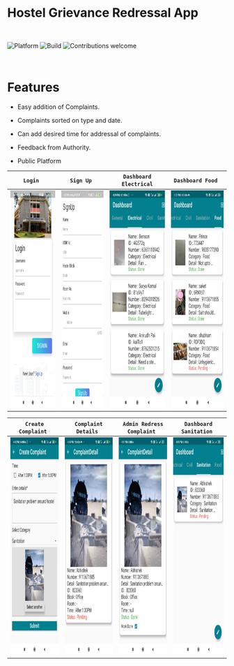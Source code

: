 # Hostel Grievance Redressal App

&nbsp;&nbsp;&nbsp;&nbsp;&nbsp;&nbsp;&nbsp;&nbsp;&nbsp;&nbsp;&nbsp;&nbsp;&nbsp;&nbsp;&nbsp;&nbsp;&nbsp;&nbsp;&nbsp;
&nbsp;&nbsp;&nbsp;&nbsp;&nbsp;&nbsp;&nbsp;&nbsp;&nbsp;&nbsp;&nbsp;&nbsp;&nbsp;&nbsp;&nbsp;&nbsp;&nbsp;&nbsp;&nbsp;&nbsp;&nbsp;&nbsp;&nbsp;&nbsp;
<p align ="center">
  
![Platform](https://img.shields.io/badge/Platform-Flutter-blue.svg)
![Build](https://img.shields.io/badge/Build-Passing-green.svg)
![Contributions welcome](https://img.shields.io/badge/contributions-welcome-orange.svg)

</p></br>

# Features

- Easy addition of Complaints.

- Complaints sorted on type and date.

- Can add desired time for addressal of complaints.

- Feedback from Authority.

- Public Platform 

<div align="center">
<table>
<thead>
<tr>
<th style="text-align:center"><code>Login </code></th>
<th style="text-align:center"><code>Sign Up </code></th>
<th style="text-align:center"><code>Dashboard Electrical</code></th>
<th style="text-align:center"><code>Dashboard Food </code></th>

</tr>
</thead>
<tbody>
<tr>
<td style="text-align:center"><img src="https://github.com/sharmajsr/SJCE_Hostel_Grievance_Redresal/blob/shubham/assets/login.jpeg?raw=true" height = "500px"/></td>
<td style="text-align:center"><img src="https://github.com/sharmajsr/SJCE_Hostel_Grievance_Redresal/blob/shubham/assets/signup.jpeg?raw=true" height = "500px"/></td>
  
<td style="text-align:center"><img src="https://github.com/sharmajsr/SJCE_Hostel_Grievance_Redresal/blob/shubham/assets/dashboard%20electrical.jpeg?raw=true" height = "500px"/></td>
<td style="text-align:center"><img src="https://github.com/sharmajsr/SJCE_Hostel_Grievance_Redresal/blob/shubham/assets/dashboard%20food.jpeg?raw=true" height = "500px"/>
</tr>
</tbody>
</table>


<table>
<thead>
<tr>

<th style="text-align:center"><code>Create Complaint </code></th>  
  <th style="text-align:center"><code>Complaint Details </code></th>
<th style="text-align:center"><code>Admin Redress Complaint </code></th>
<th style="text-align:center"><code>Dashboard Sanitation </code></th>

</tr>
</thead>
<tbody>
<tr>
  
  <td style="text-align:center"><img src="https://github.com/sharmajsr/SJCE_Hostel_Grievance_Redresal/blob/shubham/assets/create.jpeg?raw=true" height = "500px"/></td>
  <td style="text-align:center"><img src="https://github.com/sharmajsr/SJCE_Hostel_Grievance_Redresal/blob/shubham/assets/complaint_deatail.jpeg?raw=true" height = "500px"/>
  <td style="text-align:center"><img src="https://github.com/sharmajsr/SJCE_Hostel_Grievance_Redresal/blob/shubham/assets/admin_complaint.jpeg?raw=true" height = "500px"/></td>
<td style="text-align:center"><img src="https://github.com/sharmajsr/SJCE_Hostel_Grievance_Redresal/blob/shubham/assets/dashboard.jpeg?raw=true" height = "500px"/></td> 
  
  
</tr>
</tbody>
</table>
</div>


